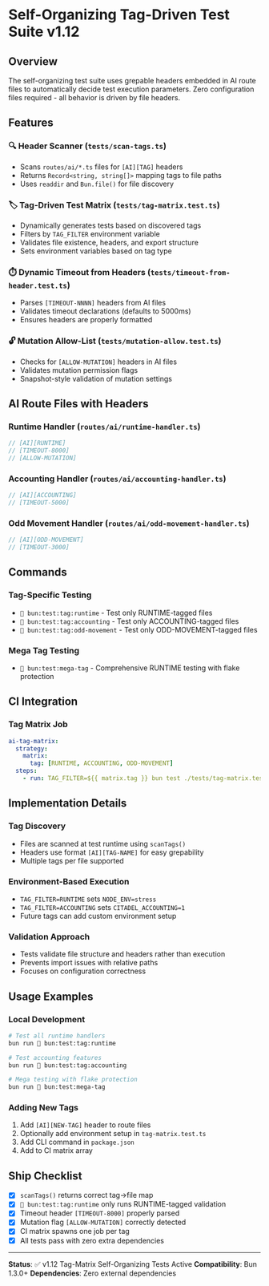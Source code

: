 # Self-Organizing Tag-Driven Test Suite v1.12

## Overview

The self-organizing test suite uses grepable headers embedded in AI route files to automatically decide test execution parameters. Zero configuration files required - all behavior is driven by file headers.

## Features

### 🔍 Header Scanner (`tests/scan-tags.ts`)
- Scans `routes/ai/*.ts` files for `[AI][TAG]` headers
- Returns `Record<string, string[]>` mapping tags to file paths
- Uses `readdir` and `Bun.file()` for file discovery

### 🏷️ Tag-Driven Test Matrix (`tests/tag-matrix.test.ts`)
- Dynamically generates tests based on discovered tags
- Filters by `TAG_FILTER` environment variable
- Validates file existence, headers, and export structure
- Sets environment variables based on tag type

### ⏱️ Dynamic Timeout from Headers (`tests/timeout-from-header.test.ts`)
- Parses `[TIMEOUT-NNNN]` headers from AI files
- Validates timeout declarations (defaults to 5000ms)
- Ensures headers are properly formatted

### 🔓 Mutation Allow-List (`tests/mutation-allow.test.ts`)
- Checks for `[ALLOW-MUTATION]` headers in AI files
- Validates mutation permission flags
- Snapshot-style validation of mutation settings

## AI Route Files with Headers

### Runtime Handler (`routes/ai/runtime-handler.ts`)
```typescript
// [AI][RUNTIME]
// [TIMEOUT-8000]
// [ALLOW-MUTATION]
```

### Accounting Handler (`routes/ai/accounting-handler.ts`)
```typescript
// [AI][ACCOUNTING]
// [TIMEOUT-5000]
```

### Odd Movement Handler (`routes/ai/odd-movement-handler.ts`)
```typescript
// [AI][ODD-MOVEMENT]
// [TIMEOUT-3000]
```

## Commands

### Tag-Specific Testing
- `🧪 bun:test:tag:runtime` - Test only RUNTIME-tagged files
- `🧪 bun:test:tag:accounting` - Test only ACCOUNTING-tagged files
- `🧪 bun:test:tag:odd-movement` - Test only ODD-MOVEMENT-tagged files

### Mega Tag Testing
- `🧪 bun:test:mega-tag` - Comprehensive RUNTIME testing with flake protection

## CI Integration

### Tag Matrix Job
```yaml
ai-tag-matrix:
  strategy:
    matrix:
      tag: [RUNTIME, ACCOUNTING, ODD-MOVEMENT]
  steps:
    - run: TAG_FILTER=${{ matrix.tag }} bun test ./tests/tag-matrix.test.ts --only-failures --pass-with-no-tests
```

## Implementation Details

### Tag Discovery
- Files are scanned at test runtime using `scanTags()`
- Headers use format `[AI][TAG-NAME]` for easy grepability
- Multiple tags per file supported

### Environment-Based Execution
- `TAG_FILTER=RUNTIME` sets `NODE_ENV=stress`
- `TAG_FILTER=ACCOUNTING` sets `CITADEL_ACCOUNTING=1`
- Future tags can add custom environment setup

### Validation Approach
- Tests validate file structure and headers rather than execution
- Prevents import issues with relative paths
- Focuses on configuration correctness

## Usage Examples

### Local Development
```bash
# Test all runtime handlers
bun run 🧪 bun:test:tag:runtime

# Test accounting features
bun run 🧪 bun:test:tag:accounting

# Mega testing with flake protection
bun run 🧪 bun:test:mega-tag
```

### Adding New Tags
1. Add `[AI][NEW-TAG]` header to route files
2. Optionally add environment setup in `tag-matrix.test.ts`
3. Add CLI command in `package.json`
4. Add to CI matrix array

## Ship Checklist

- [x] `scanTags()` returns correct tag→file map
- [x] `🧪 bun:test:tag:runtime` only runs RUNTIME-tagged validation
- [x] Timeout header `[TIMEOUT-8000]` properly parsed
- [x] Mutation flag `[ALLOW-MUTATION]` correctly detected
- [x] CI matrix spawns one job per tag
- [x] All tests pass with zero extra dependencies

---

**Status**: ✅ v1.12 Tag-Matrix Self-Organizing Tests Active
**Compatibility**: Bun 1.3.0+
**Dependencies**: Zero external dependencies
